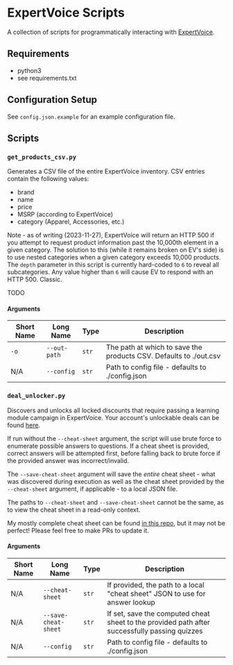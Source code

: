 # ExpertVoice Scripts
A collection of scripts for programmatically interacting with [ExpertVoice](https://www.expertvoice.com/).

## Requirements
* python3
* see requirements.txt

## Configuration Setup
See `config.json.example` for an example configuration file.

## Scripts
### `get_products_csv.py`

Generates a CSV file of the entire ExpertVoice inventory. CSV entries contain the following values:
* brand
* name
* price
* MSRP (according to ExpertVoice)
* category (Apparel, Accessories, etc.)

Note - as of writing (2023-11-27), ExpertVoice will return an HTTP 500 if you attempt to request product information past the 10,000th element in a given category. The solution to this (while it remains broken on EV's side) is to use nested categories when a given category exceeds 10,000 products. The `depth` parameter in this script is currently hard-coded to `6` to reveal all subcategories. Any value higher than `6` will cause EV to respond with an HTTP 500. Classic.

TODO

#### Arguments
|Short Name|Long Name|Type|Description|
|-|-|-|-|
|`-o`|`--out-path`|`str`|The path at which to save the products CSV. Defaults to ./out.csv|
|N/A|`--config`|`str`|Path to config file - defaults to ./config.json|

### `deal_unlocker.py`

Discovers and unlocks all locked discounts that require passing a learning module campaign in ExpertVoice.
Your account's unlockable deals can be found [here](https://www.expertvoice.com/home/new-to-you).

If run without the `--cheat-sheet` argument, the script will use brute force to enumerate possible answers to questions.
If a cheat sheet is provided, correct answers will be attempted first, before falling back to brute force if the provided answer was incorrect/invalid.

The `--save-cheat-sheet` argument will save the _entire_ cheat sheet - what was discovered during execution as well as the cheat sheet provided by the `--cheat-sheet` argument, if applicable - to a local JSON file.

The paths to `--cheat-sheet` and `--save-cheat-sheet` cannot be the same, as to view the cheat sheet in a read-only context.

My mostly complete cheat sheet can be found [in this repo](https://github.com/scottmconway/expertvoice-scripts/blob/main/cheat_sheet.json), but it may not be perfect! Please feel free to make PRs to update it.

#### Arguments
|Short Name|Long Name|Type|Description|
|-|-|-|-|
|N/A|`--cheat-sheet`|`str`|If provided, the path to a local "cheat sheet" JSON to use for answer lookup|
|N/A|`--save-cheat-sheet`|`str`|If set, save the computed cheat sheet to the provided path after successfully passing quizzes|
|N/A|`--config`|`str`|Path to config file - defaults to ./config.json|

